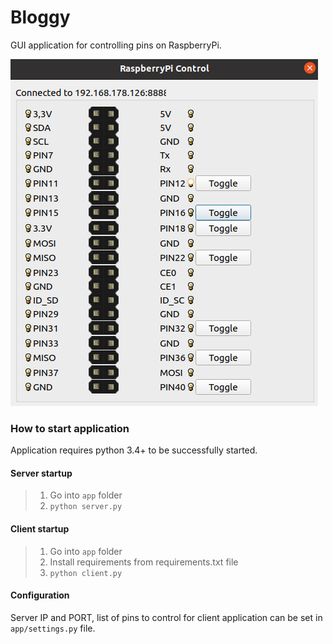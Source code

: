 # Bloggy

GUI application for controlling pins on RaspberryPi.


![picture](GUI.png)

### **How to start application**

Application requires python 3.4+ to be successfully started.

#### Server startup
> 1) Go into `app` folder
> 2) `python server.py`

#### Client startup
> 1) Go into `app` folder
> 2) Install requirements from requirements.txt file
> 3) `python client.py`

#### Configuration
Server IP and PORT, list of pins to control for client application can be set in `app/settings.py` file.
